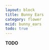 ```yaml
---
layout: block
title: Bunny Ears
category: flower
mcid: bunny_ears
todo: true
---
```



**TODO**
